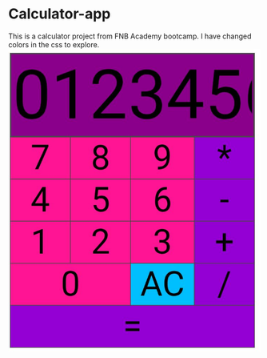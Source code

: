 # Calculator-app
This is a calculator project from FNB Academy bootcamp. I have changed colors in the css to explore.
![image alt](https://github.com/Charmaine-byte/Calculator-app/blob/1c0c98e5f54204b92c18b750cd0689ee1b3be2a1/Screenshot_20250622-114754.jpg)
